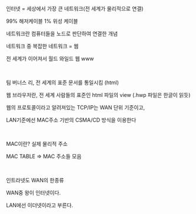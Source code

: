 인터넷 = 세상에서 가장 큰 네트워크(전 세계가 물리적으로 연결)

99% 해저케이블 1% 위성 케이블


네트워크란 컴퓨터들을 노드로 판단하여 연결한 개념

네트워크 중 복잡한 네트워크 = 웹

전 세계가 이어져서 월드 와일드 웹 www

<br>

팀 버너스 리, 전 세계의 표준 문서를 통일시킴 (html)

웹 브라우저란, 전 세계 사람들의 표준인 html 파일의 view (.hwp 파일은 한글이 읽듯)
<br>

웹의 프로토콜이라고 알려져있는 TCP/IP는 WAN 단위 기준이고,

LAN기준에선 MAC주소 기반의 CSMA/CD 방식을 이용한다

<br>

MAC이란? 실제 물리적 주소

MAC TABLE => MAC 주소들 모음

<br>

인트라넷도 WAN의 한종류

WAN중 왕이 인터넷이다.

LAN에선 이더넷이라고 부른다.

